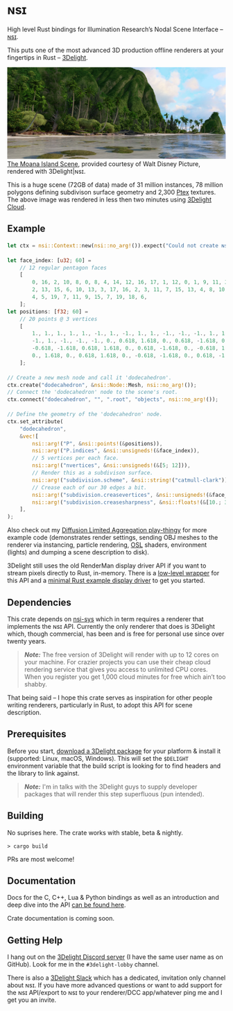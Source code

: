 # ɴsɪ

High level Rust bindings for Illumination Research’s Nodal Scene Interface – [ɴsɪ](https://nsi.readthedocs.io/).

This puts one of the most advanced 3D production offline renderers at your fingertips in Rust – [3Delight](https://www.3delight.com/).

![Moana Island, rendered with 3Delight|ɴsɪ](moana_island.jpg)
[The Moana Island Scene](https://www.technology.disneyanimation.com/islandscene), provided courtesy of Walt Disney Picture, rendered with 3Delight|ɴsɪ.

This is a huge scene (72GB of data) made of 31 million instances, 78 million polygons defining subdivison surface geometry and 2,300 [Ptex](http://ptex.us/) textures. The above image was rendered in less then two minutes using [3Delight Cloud](https://documentation.3delightcloud.com/display/3DLC/Cloud+Rendering+Speed).

## Example

```Rust
let ctx = nsi::Context::new(nsi::no_arg!()).expect("Could not create ɴsɪ context.");

let face_index: [u32; 60] =
    // 12 regular pentagon faces
    [
        0, 16, 2, 10, 8, 0, 8, 4, 14, 12, 16, 17, 1, 12, 0, 1, 9, 11, 3, 17, 1, 12, 14, 5, 9,
        2, 13, 15, 6, 10, 13, 3, 17, 16, 2, 3, 11, 7, 15, 13, 4, 8, 10, 6, 18, 14, 5, 19, 18,
        4, 5, 19, 7, 11, 9, 15, 7, 19, 18, 6,
    ];
let positions: [f32; 60] =
    // 20 points @ 3 vertices
    [
        1., 1., 1., 1., 1., -1., 1., -1., 1., 1., -1., -1., -1., 1., 1., -1., 1., -1., -1.,
        -1., 1., -1., -1., -1., 0., 0.618, 1.618, 0., 0.618, -1.618, 0., -0.618, 1.618, 0.,
        -0.618, -1.618, 0.618, 1.618, 0., 0.618, -1.618, 0., -0.618, 1.618, 0., -0.618, -1.618,
        0., 1.618, 0., 0.618, 1.618, 0., -0.618, -1.618, 0., 0.618, -1.618, 0., -0.618,
    ];

// Create a new mesh node and call it 'dodecahedron'.
ctx.create("dodecahedron", &nsi::Node::Mesh, nsi::no_arg!());
// Connect the 'dodecahedron' node to the scene's root.
ctx.connect("dodecahedron", "", ".root", "objects", nsi::no_arg!());

// Define the geometry of the 'dodecahedron' node.
ctx.set_attribute(
    "dodecahedron",
    &vec![
        nsi::arg!("P", &nsi::points!(&positions)),
        nsi::arg!("P.indices", &nsi::unsigneds!(&face_index)),
        // 5 vertices per each face.
        nsi::arg!("nvertices", &nsi::unsigneds!(&[5; 12])),
        // Render this as a subdivison surface.
        nsi::arg!("subdivision.scheme", &nsi::string!("catmull-clark")),
        // Crease each of our 30 edges a bit.
        nsi::arg!("subdivision.creasevertices", &nsi::unsigneds!(&face_index)),
        nsi::arg!("subdivision.creasesharpness", &nsi::floats!(&[10.; 30])),
    ],
);
```

Also check out my [Diffusion Limited Aggregation play-thingy](https://github.com/virtualritz/rust-diffusion-limited-aggregation) for more example code (demonstrates render settings, sending OBJ meshes to the renderer via instancing, particle rendering, [OSL](https://github.com/imageworks/OpenShadingLanguage) shaders, environment (lights) and dumping a scene description to disk).

3Delight still uses the old RenderMan display driver API if you want to stream pixels directly to Rust, in-memory.
There is a [low-level wrapper](https://github.com/virtualritz/ndspy-sys) for this API and a [minimal Rust example display driver](https://github.com/virtualritz/r-display) to get you started.


## Dependencies

This crate depends on [nsi-sys](https://github.com/virtualritz/nsi-sys) which in term requires a renderer that implements the ɴsɪ API.
Currently the only renderer that does is 3Delight which, though commercial, has been and is free for personal use since over twenty years.

> **_Note:_** The free version of 3Delight will render with up to 12 cores on your machine. For crazier projects you can use their cheap cloud rendering service that gives you access to unlimited CPU cores. When you register you get 1,000 cloud minutes for free which ain’t too shabby.

That being said – I hope this crate serves as inspiration for other people writing renderers, particularly in Rust, to adopt this API for scene description.

## Prerequisites

Before you start, [download a 3Delight package](https://www.3delight.com/download) for your platform & install it (supported: Linux, macOS, Windows).
This will set the `$DELIGHT` environment variable that the build script is looking for to find headers and the library to link against.

> **_Note:_** I'm in talks with the 3Delight guys to supply developer packages that will render this step superfluous (pun intended).

## Building

No suprises here. The crate works with stable, beta & nightly.

```
> cargo build
```

PRs are most welcome!

## Documentation

Docs for the C, C++, Lua & Python bindings as well as an introduction and deep dive into the API [can be found here](https://nsi.readthedocs.io/).

Crate documentation is coming soon.

## Getting Help

I hang out on the [3Delight Discord server](https://discord.gg/MGtJx4q) (I have the same user name as on GitHub). Look for me in the `#3delight-lobby` channel.

There is also a [3Delight Slack](https://join.slack.com/t/3delight/shared_invite/zt-eipakj10-lK84ZzUzWgDw0qJ3Z3KuOg) which has a dedicated, invitation only channel about ɴsɪ. If you have more advanced questions or want to add support for the ɴsɪ API/export to ɴsɪ to your renderer/DCC app/whatever ping me and I get you an invite.
